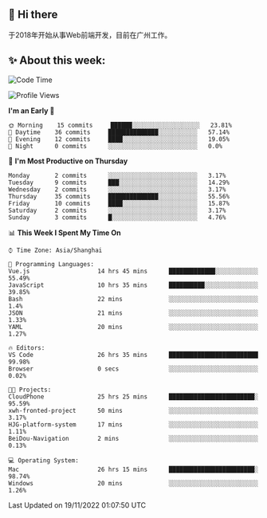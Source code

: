 ## 👋 Hi there

于2018年开始从事Web前端开发，目前在广州工作。

<!--![](https://github-readme-stats.vercel.app/api?username=fxpixels&theme=graywhite&hide_border=true)
![](https://github-readme-stats.vercel.app/api/top-langs/?username=fxpixels&hide_border=true&layout=compact)
-->
<!--
<img src="https://github-readme-stats.vercel.app/api?username=fxpixels&theme=graywhite&hide_border=true" width="500" alt=""/>
<img src="https://github-readme-stats.vercel.app/api/top-langs/?username=fxpixels&hide_border=true&layout=compact" width="300" alt=""/>
-->
## ✨ About this week:
<!--START_SECTION:waka-->
![Code Time](http://img.shields.io/badge/Code%20Time-3%2C286%20hrs-blue)

![Profile Views](http://img.shields.io/badge/Profile%20Views-0-blue)

**I'm an Early 🐤** 

```text
🌞 Morning    15 commits     ██████░░░░░░░░░░░░░░░░░░░   23.81% 
🌆 Daytime    36 commits     ██████████████░░░░░░░░░░░   57.14% 
🌃 Evening    12 commits     ████░░░░░░░░░░░░░░░░░░░░░   19.05% 
🌙 Night      0 commits      ░░░░░░░░░░░░░░░░░░░░░░░░░   0.0%

```
📅 **I'm Most Productive on Thursday** 

```text
Monday       2 commits      ░░░░░░░░░░░░░░░░░░░░░░░░░   3.17% 
Tuesday      9 commits      ███░░░░░░░░░░░░░░░░░░░░░░   14.29% 
Wednesday    2 commits      ░░░░░░░░░░░░░░░░░░░░░░░░░   3.17% 
Thursday     35 commits     ██████████████░░░░░░░░░░░   55.56% 
Friday       10 commits     ████░░░░░░░░░░░░░░░░░░░░░   15.87% 
Saturday     2 commits      ░░░░░░░░░░░░░░░░░░░░░░░░░   3.17% 
Sunday       3 commits      █░░░░░░░░░░░░░░░░░░░░░░░░   4.76%

```


📊 **This Week I Spent My Time On** 

```text
⌚︎ Time Zone: Asia/Shanghai

💬 Programming Languages: 
Vue.js                   14 hrs 45 mins      █████████████░░░░░░░░░░░░   55.49% 
JavaScript               10 hrs 35 mins      ██████████░░░░░░░░░░░░░░░   39.85% 
Bash                     22 mins             ░░░░░░░░░░░░░░░░░░░░░░░░░   1.4% 
JSON                     21 mins             ░░░░░░░░░░░░░░░░░░░░░░░░░   1.33% 
YAML                     20 mins             ░░░░░░░░░░░░░░░░░░░░░░░░░   1.27%

🔥 Editors: 
VS Code                  26 hrs 35 mins      █████████████████████████   99.98% 
Browser                  0 secs              ░░░░░░░░░░░░░░░░░░░░░░░░░   0.02%

🐱‍💻 Projects: 
CloudPhone               25 hrs 25 mins      ████████████████████████░   95.59% 
xwh-fronted-project      50 mins             ░░░░░░░░░░░░░░░░░░░░░░░░░   3.17% 
HJG-platform-system      17 mins             ░░░░░░░░░░░░░░░░░░░░░░░░░   1.11% 
BeiDou-Navigation        2 mins              ░░░░░░░░░░░░░░░░░░░░░░░░░   0.13%

💻 Operating System: 
Mac                      26 hrs 15 mins      ████████████████████████░   98.74% 
Windows                  20 mins             ░░░░░░░░░░░░░░░░░░░░░░░░░   1.26%

```


 Last Updated on 19/11/2022 01:07:50 UTC
<!--END_SECTION:waka-->

<!-- ![Visitor Badge](https://visitor-badge.laobi.icu/badge?page_id=fxpixels) -->

<!--
**FxPixels/FxPixels** is a ✨ _special_ ✨ repository because its `README.md` (this file) appears on your GitHub profile.

Here are some ideas to get you started:

- 🔭 I’m currently working on ...
- 🌱 I’m currently learning ...
- 👯 I’m looking to collaborate on ...
- 🤔 I’m looking for help with ...
- 💬 Ask me about ...
- 📫 How to reach me: ...
- 😄 Pronouns: ...
- ⚡ Fun fact: ...
-->
